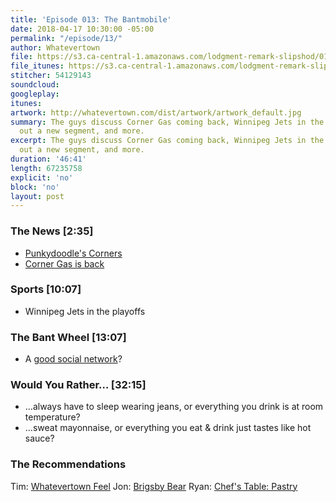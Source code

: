 ```yaml
---
title: 'Episode 013: The Bantmobile'
date: 2018-04-17 10:30:00 -05:00
permalink: "/episode/13/"
author: Whatevertown
file: https://s3.ca-central-1.amazonaws.com/lodgment-remark-slipshod/013.mp3
file_itunes: https://s3.ca-central-1.amazonaws.com/lodgment-remark-slipshod/013.m4a
stitcher: 54129143
soundcloud: 
googleplay: 
itunes: 
artwork: http://whatevertown.com/dist/artwork/artwork_default.jpg
summary: The guys discuss Corner Gas coming back, Winnipeg Jets in the playoffs, wheel
  out a new segment, and more.
excerpt: The guys discuss Corner Gas coming back, Winnipeg Jets in the playoffs, wheel
  out a new segment, and more.
duration: '46:41'
length: 67235758
explicit: 'no'
block: 'no'
layout: post
---
```


### The News [2:35]
- [Punkydoodle's Corners](https://en.wikipedia.org/wiki/Punkeydoodles_Corners)
- [Corner Gas is back](https://www.cornergas.com/)

### Sports [10:07]
- Winnipeg Jets in the playoffs

### The Bant Wheel [13:07]
- A [good social network](https://twitter.com/dustin/status/976613479351070721)?

### Would You Rather… [32:15]
- …always have to sleep wearing jeans, or everything you drink is at room temperature?
- …sweat mayonnaise, or everything you eat & drink just tastes like hot sauce?

### The Recommendations
Tim: [Whatevertown Feel](https://open.spotify.com/user/dueckjon/playlist/71ToiiREb4Q4KQfB19GJWZ?si=xNE9j_71R_2EQshUdWNDUg)
Jon: [Brigsby Bear](https://letterboxd.com/film/brigsby-bear/)
Ryan: [Chef's Table: Pastry](https://www.youtube.com/watch?v=o9J7BBLpncI)